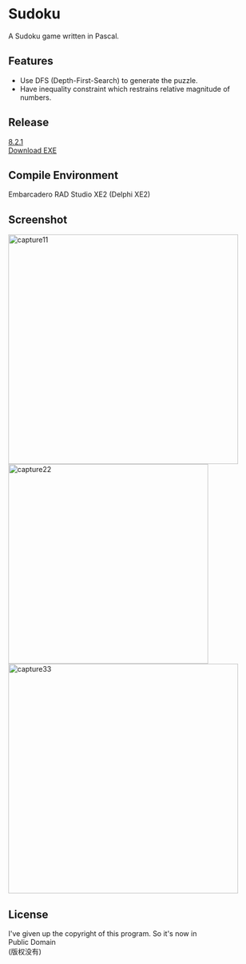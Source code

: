 # Sudoku  
A Sudoku game written in Pascal.  

## Features
+ Use DFS (Depth-First-Search) to generate the puzzle.  
+ Have inequality constraint which restrains relative magnitude of numbers.
  
## Release
[8.2.1](https://github.com/zeruniverse/sudoku/releases/tag/8.2.1)  
[Download EXE](https://github.com/zeruniverse/sudoku/releases/download/8.2.1/sudoku.exe)  

## Compile Environment  
Embarcadero RAD Studio XE2 (Delphi XE2)  
  
## Screenshot  
<img width="460" alt="capture11" src="https://cloud.githubusercontent.com/assets/4648756/9560514/d5377a68-4dcc-11e5-8b85-cb9afb34b904.PNG">  
<img width="400" alt="capture22" src="https://cloud.githubusercontent.com/assets/4648756/9560515/d700581a-4dcc-11e5-9bc5-48c761626dd4.PNG">  
<img width="460" alt="capture33" src="https://cloud.githubusercontent.com/assets/4648756/9560516/d8ac0588-4dcc-11e5-9f68-de248ad0ec91.PNG">  
  
## License  
I've given up the copyright of this program. So it's now in      
Public Domain    
(版权没有)

